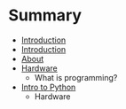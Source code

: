 # Summary

* [Introduction](README.md)
* [Introduction](introduction.md)
* [About](about.md)
* [Hardware](hardware.md)
   * What is programming?
* [Intro to Python](intro_to_python.md)
   * Hardware

